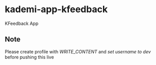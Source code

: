 # kademi-app-kfeedback
KFeedback App

## Note

Please create profile with *WRITE_CONTENT* and *set username to dev* before pushing this live